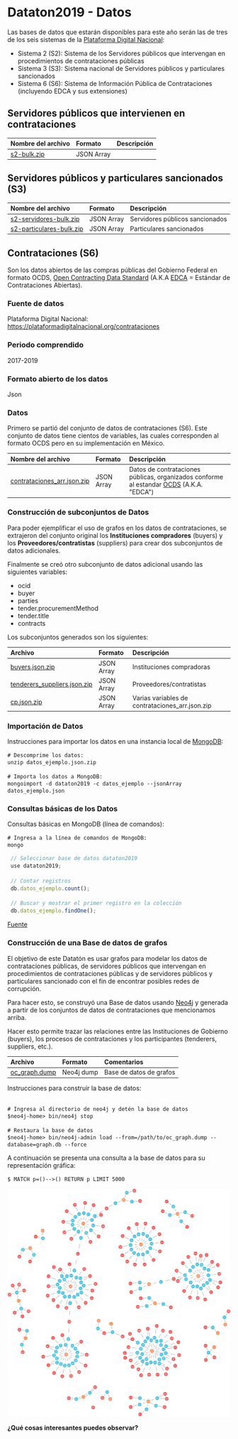 # Dataton2019 - Datos 

Las bases de datos que estarán disponibles para este año serán las de tres de los seis sistemas de la [Plataforma Digital Nacional](https://plataformadigitalnacional.org/):

- Sistema 2 (S2): Sistema de los Servidores públicos que intervengan en procedimientos de contrataciones públicas 
- Sistema 3 (S3): Sistema nacional de Servidores públicos y particulares sancionados 
- Sistema 6 (S6): Sistema de Información Pública de Contrataciones (incluyendo EDCA y sus extensiones)

## Servidores públicos que intervienen en contrataciones 
| Nombre del archivo        | Formato  | Descripción  |
| :------------- |:-------------| :-----|
|[s2-bulk.zip](https://drive.google.com/open?id=1nEHWih7eCFEUinZ-bYPPQcr0tYoEf8_6)| JSON Array | |

## Servidores públicos y particulares sancionados (S3)
| Nombre del archivo        | Formato  | Descripción  |
| :------------- |:-------------| :-----|
|[s2-servidores-bulk.zip](https://drive.google.com/open?id=1u577QPXivK3_-DETD37Tcjty0OskEWw-)|JSON Array| Servidores públicos sancionados|
|[s2-particulares-bulk.zip](https://drive.google.com/open?id=108yGjWBK4175vWaRwRDhoiLLdG32EMHp)|JSON Array| Particulares sancionados|

## Contrataciones (S6)
Son los datos abiertos de las compras públicas del Gobierno Federal en formato OCDS, [Open Contracting Data Standard](https://standard.open-contracting.org/latest/en/) (A.K.A [EDCA](https://www.contratacionesabiertas.mx/) = Estándar de Contrataciones Abiertas).

### Fuente de datos 
Plataforma Digital Nacional: https://plataformadigitalnacional.org/contrataciones

### Periodo comprendido
2017-2019


### Formato abierto de los datos
Json

### Datos
Primero se partió del conjunto de datos de contrataciones (S6). Este conjunto de datos tiene cientos de variables, las cuales corresponden al formato OCDS pero en su implementación en México. 

| Nombre del archivo        | Formato  | Descripción  |
| :------------- |:-------------| :-----|
| [contrataciones_arr.json.zip](https://drive.google.com/open?id=1XOYDLVv-RqcMs8_hzkZ0fjC9FYh2psFw)      | JSON Array| Datos de contrataciones públicas, organizados conforme al estandar [OCDS](https://standard.open-contracting.org/latest/es/) (A.K.A. "EDCA") |

### Construcción de subconjuntos de Datos
Para poder ejemplificar el uso de grafos en los datos de contrataciones, se extrajeron del conjunto original los **Instituciones compradores** (buyers) y los **Proveedores/contratistas** (suppliers) para crear dos subconjuntos de datos adicionales. 

Finalmente se creó otro subconjunto de datos adicional usando las siguientes variables:
- ocid
- buyer
- parties
- tender.procurementMethod
- tender.title
- contracts

Los subconjuntos generados son los siguientes:

| Archivo        | Formato  | Descripción  |
| :------------- |:-------------| :-----|
| [buyers.json.zip](https://drive.google.com/open?id=1ZJaIaaENwJvKIKf2k2ZGd8WKEwMSGPIP) | JSON Array| Instituciones compradoras |
| [tenderers_suppliers.json.zip](https://drive.google.com/open?id=1jGCZA70SPeLuAYK0tKIGAYPDfo4F9J3k)| JSON Array| Proveedores/contratistas|
| [cp.json.zip](https://drive.google.com/open?id=1zwuwreBlYbuQnBR44MOH25bhbRO2qWQH)| JSON Array| Varias variables de contrataciones_arr.json.zip|

### Importación de Datos
Instrucciones para importar los datos en una instancia local de [MongoDB](https://www.mongodb.com/):
```shell script
# Descomprime los datos:
unzip datos_ejemplo.json.zip

# Importa los datos a MongoDB:
mongoimport -d dataton2019 -c datos_ejemplo --jsonArray datos_ejemplo.json
```
### Consultas básicas de los Datos
Consultas básicas en MongoDB (línea de comandos):
```shell script
# Ingresa a la línea de comandos de MongoDB:
mongo
```

```javascript
 // Seleccionar base de datos dataton2019
 use dataton2019;

 // Contar registros
 db.datos_ejemplo.count();

 // Buscar y mostrar el primer registro en la colección 
 db.datos_ejemplo.findOne();
```

[Fuente](https://compranetinfo.hacienda.gob.mx/info/datos/archivo.php?idc=3&ida=9)

### Construcción de una Base de datos de grafos
El objetivo de este Datatón es usar grafos para modelar los datos de contrataciones públicas, de servidores públicos que intervengan en procedimientos de contrataciones públicas y de servidores públicos y particulares sancionado con el fin de encontrar posibles redes de corrupción.

Para hacer esto, se construyó una Base de datos usando [Neo4j](https://neo4j.com/) y generada a partir de los conjuntos de datos de contrataciones que mencionamos arriba.

Hacer esto permite trazar las relaciones entre las Instituciones de Gobierno (buyers), los procesos de contrataciones y los participantes (tenderers, suppliers, etc.).

| Archivo        | Formato  | Comentarios  |
| :------------- |:-------------| :-----|
| [oc_graph.dump](https://drive.google.com/open?id=1EkbFSvMjVXYtNqpHGO-3ac0LvPU95uuB) | Neo4j dump | Base de datos de grafos |

Instrucciones para construir la base de datos:
```shell script

# Ingresa al directorio de neo4j y detén la base de datos
$neo4j-home> bin/neo4j stop

# Restaura la base de datos
$neo4j-home> bin/neo4j-admin load --from=/path/to/oc_graph.dump --database=graph.db --force
```

A continuación se presenta una consulta a la base de datos para su representación gráfica:
```
$ MATCH p=()-->() RETURN p LIMIT 5000
```
![alt Graph database](https://raw.githubusercontent.com/PDNMX/datosDataton2019/master/S6_Contrataciones/graph.png)

**¿Qué cosas interesantes puedes observar?**



